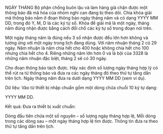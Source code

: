 NGÀY THÁNG
Bộ phận chống buôn lậu và làm hàng giả chặn được một thông báo đã mã hóa của nhóm nghi can đang bị theo dõi. Chìa khóa giải mã thông báo nằm ở đoạn thông báo ngày tháng năm và có dạng YYYY MM DD, trong đó Y, M, D là các ký tự số. Khóa để giải mã là một ngày, tháng năm đúng nhận được bằng cách đổi chổ các ký tự số trong đoạn nói trên.

Một ngày tháng năm là đúng nếu 3 số nhận được đều lớn hơn không và tương ứng với một ngày trong lịch đang dùng. Với năm nhuận tháng 2 có 29 ngày. Năm nhuận là năm chia hết cho 400 hoặc không chia hết cho 100 nhưng chia hết cho 4. Riêng những năm lớn hơn 0 và là bội của 3328 là những năm nhuận đặc biệt, tháng 2 sẽ có 30 ngày.

Cho đoạn thông báo tách được. Hãy xác định số lượng ngày tháng hợp lý có thể rút ra từ thông báo và đưa ra các ngày tháng đó theo thứ tự tăng dần trên lịch. Ngày tháng năm đưa ra dưới dạng  YYYY MM DD (xem ví dụ).

Dữ liệu: Vào từ thiết bị nhập chuẩn gồm một dòng chứa chuỗi 10 ký tự dạng:

YYYY MM DD.

Kết quả: Đưa ra thiết bị xuất chuẩn:

Dòng đầu tiên chứa một số nguyên – số lượng ngày tháng hợp lệ,
Mỗi dòng trong các dòng sau – một ngày tháng hợp lệ tìm được. Thông tin đưa ra theo thứ tự tăng dần trên lịch.